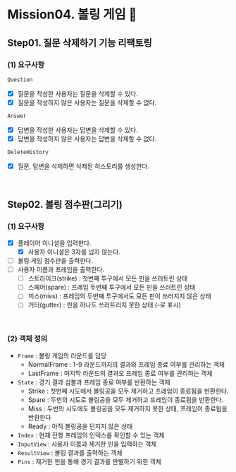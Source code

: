 # Mission04. 볼링 게임 🎳

## Step01. 질문 삭제하기 기능 리팩토링

### (1) 요구사항
`Question`
- [x] 질문을 작성한 사용자는 질문을 삭제할 수 있다.
- [x] 질문을 작성하지 않은 사용자는 질문을 삭제할 수 없다.

`Answer`
- [x] 답변을 작성한 사용자는 답변을 삭제할 수 있다.
- [x] 답변을 작성하지 않은 사용자는 답변을 삭제할 수 없다.

`DeleteHistory`
- [x] 질문, 답변을 삭제하면 삭제된 히스토리를 생성한다.

<br>

## Step02. 볼링 점수판(그리기)

### (1) 요구사항

- [x] 플레이어 이니셜을 입력한다.
  - [x] 사용자 이니셜은 3자를 넘지 않는다.
- [ ] 볼링 게임 점수판을 출력한다.
- [ ] 사용자 이름과 프레임을 출력한다.
  - [ ] 스트라이크(strike) : 첫번째 투구에서 모든 핀을 쓰러트린 상태
  - [ ] 스페어(spare) : 프레임 두번째 투구에서 모든 핀을 쓰러트린 상태
  - [ ] 미스(miss) : 프레임의 두번째 투구에서도 모든 핀이 쓰러지지 않은 상태
  - [ ] 거터(gutter) : 핀을 하나도 쓰러트리지 못한 상태 (-로 표시)

<br>

### (2) 객체 정의

- `Frame` : 볼링 게임의 라운드를 담당
  - NormalFrame : 1-9 라운드까지의 결과와 프레임 종료 여부를 관리하는 객체
  - LastFrame : 마지막 라운드의 결과오 프레임 종료 여부를 관리하는 객체
- `State` : 경기 결과 심볼과 프레임 종료 여부를 반환하는 객체
  - Strike : 첫번째 시도에서 볼링공을 모두 제거하고 프레임이 종료됨을 반환한다.
  - Spare : 두번의 시도로 볼링공을 모두 제거하고 프레임이 종료됨을 반환한다.
  - Miss : 두번의 시도에도 볼링공을 모두 제거하지 못한 상태, 프레임이 종료됨을 반환한다
  - Ready : 아직 볼링공을 던지지 않은 상태
- `Index` : 현재 진행 프레임의 인덱스를 확인할 수 있는 객체
- `InputView` : 사용자 이름과 제거한 핀을 입력하는 객체
- `ResultView` : 볼링 결과를 출력하는 객체
- `Pins` : 제거한 핀을 통해 경기 결과를 판별하기 위한 객체